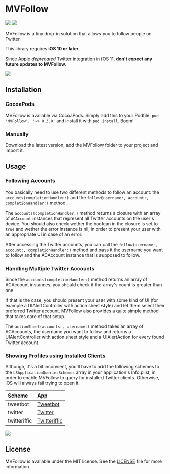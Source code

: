 # MVFollow
![](https://img.shields.io/cocoapods/v/MVFollow.svg) ![](https://img.shields.io/badge/Swift-3.0-orange.svg)

MVFollow is a tiny drop-in solution that allows you to follow people on Twitter.

This library requires **iOS 10 or later**.

Since Apple *deprecated* Twitter integration in iOS 11, **don't expect any future updates to MVFollow**. 

![](https://github.com/marcelvoss/MVFollow/blob/master/Preview/Deprecation.png?raw=true)


## Installation
### CocoaPods
MVFollow is available via CocoaPods. Simply add this to your Podfile: `pod 'MVFollow', '~> 0.3.0'` and install it with `pod install`. Boom!

### Manually
Download the latest version, add the MVFollow folder to your project and import it.

## Usage

### Following Accounts

You basically need to use two different methods to follow an account: the `accounts(completionHandler:)` and the `follow(username:, account:, completionHandler:)` method. 

The `accounts(completionHandler:)` method returns a closure with an array of `ACAccount` instances that represent all Twitter accounts on the user's device. You should also check wether the boolean in the closure is set to `true` and wether the error instance is nil, in order to present your user with an appropriate UI in case of an error.

After accessing the Twitter accounts, you can call the `follow(username:, account:, completionHandler:)` method and pass it the username you want to follow and the ACAccount instance that is supposed to follow.

### Handling Multiple Twitter Accounts
Since the `accounts(completionHandler:)` method returns an array of ACAccount instances, you should check if the array's count is greater than one.

If that is the case, you should present your user with some kind of UI (for example a UIAlertController with action sheet style) and let them select their preferred Twitter account. MVFollow also provides a quite simple method that takes care of that setup.

The `actionSheet(accounts:, username:)` method takes an array of ACAccounts, the username you want to follow and returns a UIAlertController with action sheet style and a UIAlertAction for every found Twitter account.


### Showing Profiles using Installed Clients

Although, it's a bit inconvient, you'll have to add the following schemes to the `LSApplicationQueriesSchemes` array in your application's Info.plist, in order to enable MVFollow to query for installed Twitter clients. Otherwise, iOS will always fail trying to open it. 

| Scheme| App |
|:--|:--|
|tweetbot|[Tweetbot](http://tapbots.com/tweetbot/)|
|twitter|[Twitter](https://twitter.com)|
|twitteriffic|[Twitteriffic](http://twitterrific.com/ios/)|

![](https://raw.githubusercontent.com/marcelvoss/MVFollow/develop/Preview/preview.png)

## License
MVFollow is available under the MIT license. See the [LICENSE](https://github.com/marcelvoss/MVFollow/blob/master/LICENSE.md) file for more information.

